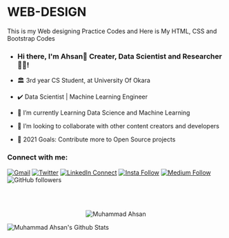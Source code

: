# WEB-DESIGN
This is my Web designing Practice Codes and Here is My HTML,  CSS and Bootstrap Codes


-  ### Hi there, I'm Ahsan👋 Creater, Data Scientist and Researcher👨‍💻!

- :classical_building: 3rd year CS Student, at University Of Okara
- :heavy_check_mark: Data Scientist |  Machine Learning Engineer 
- 🔭 I’m currently Learning  Data Science and Machine Learning 
- 👯 I’m looking to collaborate with other content creators and developers
- 🥅 2021 Goals: Contribute more to Open Source projects

### Connect with me:

[![Gmail](https://img.shields.io/badge/%20-Send%20Mail-black?color=14171A&labelColor=ef5350&logo=gmail&logoColor=ffffff)](mailto:Muhammadahsan7099@gmail.com?subject=From%20GitHub&body=Hi,%20there.%20Found%20you%20from%20GitHub.)
[![Twitter](https://img.shields.io/twitter/url/https/twitter.com/cloudposse.svg?style=social&label=Follow%20%40Ahsan)](https://twitter.com/ahsansharef21)
[![LinkedIn Connect](https://img.shields.io/badge/%20-Connect-black?color=14171A&labelColor=212121&logo=linkedin&logoColor=ffffff)](https://www.linkedin.com/in/ahsanshareef21/)
[![Insta Follow](https://img.shields.io/badge/%20-Follow-black?color=14171A&labelColor=d81b60&logo=instagram&logoColor=ffffff)](https://www.instagram.com/ahsanshareef21/)
[![Medium Follow](https://img.shields.io/badge/%20-Follow-black?color=14171A&labelColor=050404&logo=medium&logoColor=ffffff)](https://medium.com/@ahsanshareef21)
![GitHub followers](https://img.shields.io/github/followers/ahsanshareef21?label=followers&style=social)

<br />
<br />
<p align="center"> <img src="https://komarev.com/ghpvc/?username=ahsanshareef21" alt="Muhammad Ahsan" /> </p>
 <img align="left" alt="Muhammad Ahsan's Github Stats" src="https://github-readme-stats.vercel.app/api?username=ahsanshareef21&show_icons=true&hide_border=true" />
